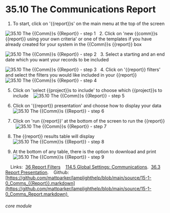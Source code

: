 # 35.10 The Communications Report

1. To start, click on &#039;{{report}}s&#039; on the main menu at the top of the screen

![35.10 The {{Comm}}s {{Report}} - step 1](35.10_The_Communications_Report_im_1.png)
 
2. Click on &#039;new {{comm}}s {{report}} using your own criteria&#039; or one of the templates if you have already created for your system in the {{Comm}}s {{report}} box

![35.10 The {{Comm}}s {{Report}} - step 2](35.10_The_Communications_Report_im_2.png)
 
3. Select a starting and an end date which you want your records to be included 

![35.10 The {{Comm}}s {{Report}} - step 3](35.10_The_Communications_Report_im_3.png)
 
4. Click on &#039;{{report}} filters&#039; and select the filters you would like included in your {{report}} 
 
![35.10 The {{Comm}}s {{Report}} - step 4](35.10_The_Communications_Report_im_4.png)

5. Click on &#039;select {{project}}s to include&#039; to choose which {{project}}s to include 
 
![35.10 The {{Comm}}s {{Report}} - step 5](35.10_The_Communications_Report_im_5.png)

6. Click on &#039;{{report}} presentation&#039; and choose how to display your data 
 
![35.10 The {{Comm}}s {{Report}} - step 6](35.10_The_Communications_Report_im_6.png)

7. Click on &#039;run {{report}}&#039; at the bottom of the screen to run the {{report}}
 
![35.10 The {{Comm}}s {{Report}} - step 7](35.10_The_Communications_Report_im_7.png)

8. The {{report}} results table will display 
 
![35.10 The {{Comm}}s {{Report}} - step 8](35.10_The_Communications_Report_im_8.png)

9. At the bottom of any table, there is the option to download and print 
 
![35.10 The {{Comm}}s {{Report}} - step 9](35.10_The_Communications_Report_im_9.png)

 
 
Links: 
[36 Report Filters](/help/index/p/36)   
[114.5 Global Settings: Communications](/help/index/p/114.5). 
[36.3 Report Presentation](/help/index/p/36.3).   
Github: [https://github.com/mattparker/lamplighthelp/blob/main/source/15-1-0_Comms_{{Report}}.markdown](https://github.com/mattparker/lamplighthelp/blob/main/source/15-1-0_Comms_Report.markdown) 
 


###### core module
